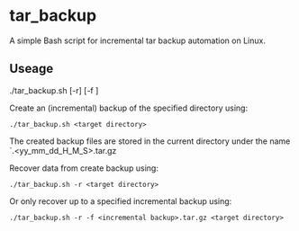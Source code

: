# tar_backup
A simple Bash script for incremental tar backup automation on Linux.

## Useage

./tar_backup.sh [-r] [-f <incremental backup file>] <target directory>

Create an (incremental) backup of the specified directory using:
```
./tar_backup.sh <target directory>
```
The created backup files are stored in the current directory under the name `<target directory>.<yy_mm_dd_H_M_S>.tar.gz

Recover data from create backup using:
```
./tar_backup.sh -r <target directory>
```

Or only recover up to a specified incremental backup using:
```
./tar_backup.sh -r -f <incremental backup>.tar.gz <target directory>
```
